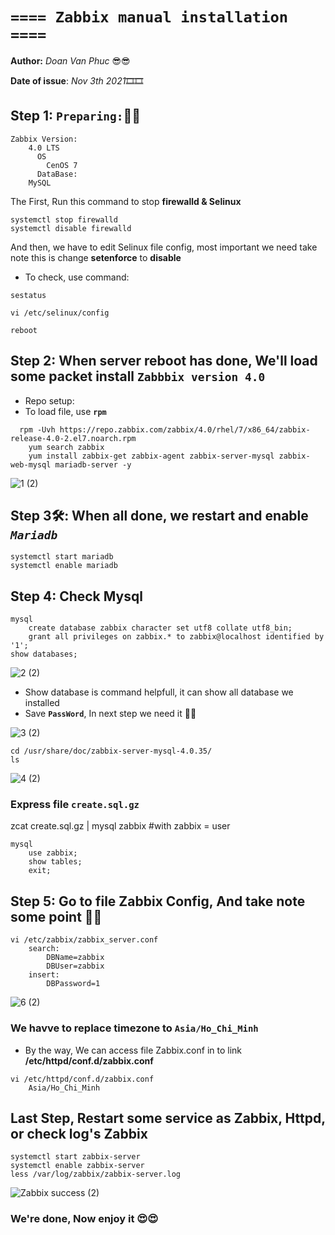 # **`==== Zabbix manual installation ====`**

**Author:** *Doan Van Phuc* 😎😎

**Date of issue**: *Nov 3th 2021*🎞🎞

## Step 1: `Preparing:`🔑🔑
```
Zabbix Version:
    4.0 LTS 
	  OS
		CenOS 7 
	  DataBase:
    MySQL
```
The First, Run this command to stop **firewalld & Selinux**
```
systemctl stop firewalld
systemctl disable firewalld
```
And then, we have to edit Selinux file config, most important we need take note this is change **setenforce** to **disable**

- To check, use command:

```
sestatus

vi /etc/selinux/config

reboot
```
## Step 2: When server reboot has done, We'll load some packet install **`Zabbbix version 4.0`**

- Repo setup:
- To load file, use **`rpm`**
```
  rpm -Uvh https://repo.zabbix.com/zabbix/4.0/rhel/7/x86_64/zabbix-release-4.0-2.el7.noarch.rpm
	yum search zabbix
	yum install zabbix-get zabbix-agent zabbix-server-mysql zabbix-web-mysql mariadb-server -y
```

![1 (2)](https://user-images.githubusercontent.com/83824403/140336458-8d748f8b-fdc7-453a-b67b-bdf5b633398a.png)

 
 
## Step 3🛠: When all done, we restart and enable *`Mariadb`*
```
systemctl start mariadb
systemctl enable mariadb
```
## Step 4: Check Mysql
```
mysql
	create database zabbix character set utf8 collate utf8_bin;
	grant all privileges on zabbix.* to zabbix@localhost identified by '1';
show databases;
```

 ![2 (2)](https://user-images.githubusercontent.com/83824403/140336563-87f35ff5-e04d-4f44-b8af-397ebfe5d899.png)

 
 
- Show database is command helpfull, it can show all database we installed 
- Save **`PassWord`**, In next step we need it 🤣🤣


![3 (2)](https://user-images.githubusercontent.com/83824403/140336625-2cdb277d-51d2-49cc-a23d-135b0d85009c.png)


```
cd /usr/share/doc/zabbix-server-mysql-4.0.35/
ls
```

![4 (2)](https://user-images.githubusercontent.com/83824403/140336734-98f0277a-0094-46b3-aec0-8f4ca460a917.png)



### Express file **`create.sql.gz`**
zcat create.sql.gz | mysql zabbix                   #with zabbix = user 
```
mysql
	use zabbix;
	show tables;
	exit;
```
## Step 5: Go to file Zabbix Config, And take note some point 🤗🤗
```
vi /etc/zabbix/zabbix_server.conf
	search:
		DBName=zabbix
		DBUser=zabbix
	insert:
		DBPassword=1
```


![6 (2)](https://user-images.githubusercontent.com/83824403/140336792-ef04fd6c-873e-4cb4-8dd1-2e7938705983.png)





### We havve to replace timezone to **`Asia/Ho_Chi_Minh`**

- By the way, We can access file Zabbix.conf in to link **/etc/httpd/conf.d/zabbix.conf**
```
vi /etc/httpd/conf.d/zabbix.conf
	Asia/Ho_Chi_Minh
```
## Last Step, Restart some service as Zabbix, Httpd, or check log's Zabbix
```
systemctl start zabbix-server	
systemctl enable zabbix-server
less /var/log/zabbix/zabbix-server.log
```

![Zabbix success (2)](https://user-images.githubusercontent.com/83824403/140336851-207c185f-8dd3-450e-9164-9baf5c315bb4.png)


### We're done, Now enjoy it 😍😍



